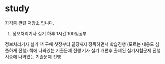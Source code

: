 # study
자격증 관련 저장소 입니다.

1. 정보처리기사 실기 하루 1시간 100일공부

정보처리기사 실기 책 구매
첫장부터 끝장까지 정독하면서 학습진행 (모르는 내용도 심플하게 진행)
책에 나와있는 기출문제 진행
기사 실기 개편후 출제된 실기시험문제 진행
시중에 나와있는 기출문제 진행
